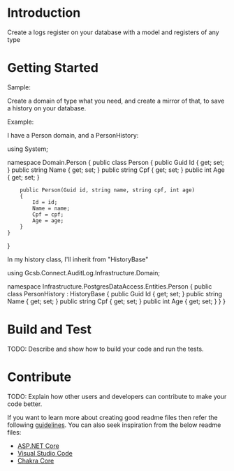 # Introduction 
Create a logs register on your database with a model and registers of any type

# Getting Started
Sample:

Create a domain of type what you need, and create a mirror of that, to save a history on your database.

Example:

I have a Person domain, and a PersonHistory:

using System;

namespace Domain.Person
{
    public class Person
    {
        public Guid Id { get; set; }
        public string Name { get; set; }
        public string Cpf { get; set; }
        public int Age { get; set; }

        public Person(Guid id, string name, string cpf, int age)
        {
            Id = id;
            Name = name;
            Cpf = cpf;
            Age = age;
        }
    }
}

In my history class, I'll inherit from "HistoryBase"

using Gcsb.Connect.AuditLog.Infrastructure.Domain;

namespace Infrastructure.PostgresDataAccess.Entities.Person
{
    public class PersonHistory : HistoryBase
    {
        public Guid Id { get; set; }
        public string Name { get; set; }
        public string Cpf { get; set; }
        public int Age { get; set; }
    }
}




# Build and Test
TODO: Describe and show how to build your code and run the tests. 

# Contribute
TODO: Explain how other users and developers can contribute to make your code better. 

If you want to learn more about creating good readme files then refer the following [guidelines](https://docs.microsoft.com/en-us/azure/devops/repos/git/create-a-readme?view=azure-devops). You can also seek inspiration from the below readme files:
- [ASP.NET Core](https://github.com/aspnet/Home)
- [Visual Studio Code](https://github.com/Microsoft/vscode)
- [Chakra Core](https://github.com/Microsoft/ChakraCore)
